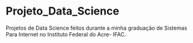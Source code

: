 # Projeto_Data_Science
Projetos de Data Science feitos durante a minha graduação de Sistemas Para Internet no Instituto Federal do Acre- IFAC. 
